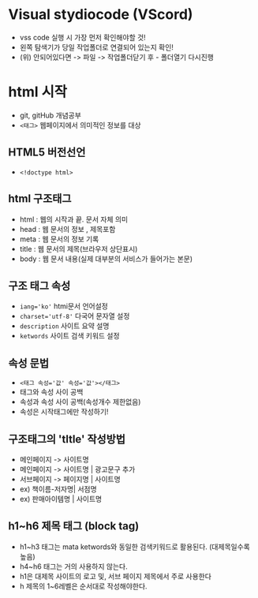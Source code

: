 # Visual stydiocode (VScord)
* vss code 실행 시 가장 먼저 확인해야할 것!
* 왼쪽 탐색기가 당일 작업폴더로 연결되어 있는지 확인!
* (위) 안되어있다면 -> 파일 -> 작업폴더닫기 후 - 폴더열기 다시진행
# html 시작
* git, gitHub 개념공부
* `<태그>` 웹페이지에서 의미적인 정보를 대상
## HTML5 버전선언
* `<!doctype html>`
## html 구조태그
* html : 웹의 시작과 끝. 문서 자체 의미
* head : 웹 문서의 정보 , 제목포함
* meta : 웹 문서의 정보 기록
* title : 웹 문서의 제목(브라우저 상단표시)
* body : 웹 문서 내용(실제 대부분의 서비스가 들어가는 본문)
## 구조 태그 속성
* `iang='ko'` htmi문서 언어설정
* `charset='utf-8'` 다국어 문자열 설정
* `description` 사이트 요약 설명
* `ketwords` 사이트 검색 키워드 설정
## 속성 문법
* `<태그 속성='값' 속성='값'></태그>`
* 태그와 속성 사이 공백
* 속성과 속성 사이 공백(속성개수 제한없음)
* 속성은 시작태그에만 작성하기!
## 구조태그의  'tltle' 작성방법
* 메인페이지 -> 사이트명 
* 메인페이지 -> 사이트명 | 광고문구 추가 
* 서브페이지 -> 페이지명 | 사이트명
* ex) 책이름-저자명| 서점명 
* ex) 판매아이템명 | 사이트명
## h1~h6 제목 태그 (block tag)
* h1~h3 태그는 mata ketwords와 동일한 검색키워드로 활용된다. (대제목일수록 높음)
* h4~h6 태그는 거의 사용하지 않는다.
* h1은 대제목 사이트의 로고 및, 서브 페이지 제목에서 주로 사용한다
* h 제목의 1~6레벨은 순서대로 작성해야한다.
